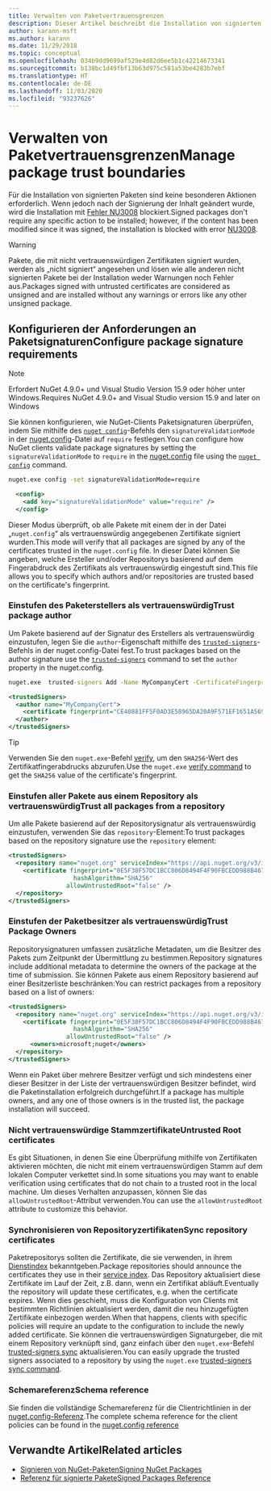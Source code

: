 ```yaml
---
title: Verwalten von Paketvertrauensgrenzen
description: Dieser Artikel beschreibt die Installation von signierten NuGet-Paketen und die Konfiguration von Vertrauenseinstellungen für die Paketsignatur.
author: karann-msft
ms.author: karann
ms.date: 11/29/2018
ms.topic: conceptual
ms.openlocfilehash: 034b9dd9699af529e4d82d6ee5b1c42214673341
ms.sourcegitcommit: b138bc1d49fbf13b63d975c581a53be4283b7ebf
ms.translationtype: HT
ms.contentlocale: de-DE
ms.lasthandoff: 11/03/2020
ms.locfileid: "93237626"
---
```

# <a name="manage-package-trust-boundaries"></a><span data-ttu-id="70af8-103">Verwalten von Paketvertrauensgrenzen</span><span class="sxs-lookup"><span data-stu-id="70af8-103">Manage package trust boundaries</span></span>

<span data-ttu-id="70af8-104">Für die Installation von signierten Paketen sind keine besonderen Aktionen erforderlich. Wenn jedoch nach der Signierung der Inhalt geändert wurde, wird die Installation mit [Fehler NU3008](../reference/errors-and-warnings/NU3008.md) blockiert.</span><span class="sxs-lookup"><span data-stu-id="70af8-104">Signed packages don't require any specific action to be installed; however, if the content has been modified since it was signed, the installation is blocked with error [NU3008](../reference/errors-and-warnings/NU3008.md).</span></span>

> [!Warning]
> <span data-ttu-id="70af8-105">Pakete, die mit nicht vertrauenswürdigen Zertifikaten signiert wurden, werden als „nicht signiert“ angesehen und lösen wie alle anderen nicht signierten Pakete bei der Installation weder Warnungen noch Fehler aus.</span><span class="sxs-lookup"><span data-stu-id="70af8-105">Packages signed with untrusted certificates are considered as unsigned and are installed without any warnings or errors like any other unsigned package.</span></span>

## <a name="configure-package-signature-requirements"></a><span data-ttu-id="70af8-106">Konfigurieren der Anforderungen an Paketsignaturen</span><span class="sxs-lookup"><span data-stu-id="70af8-106">Configure package signature requirements</span></span>

> [!Note]
> <span data-ttu-id="70af8-107">Erfordert NuGet 4.9.0+ und Visual Studio Version 15.9 oder höher unter Windows.</span><span class="sxs-lookup"><span data-stu-id="70af8-107">Requires NuGet 4.9.0+ and Visual Studio version 15.9 and later on Windows</span></span>

<span data-ttu-id="70af8-108">Sie können konfigurieren, wie NuGet-Clients Paketsignaturen überprüfen, indem Sie mithilfe des [`nuget config`](../reference/cli-reference/cli-ref-config.md)-Befehls den `signatureValidationMode` in der [nuget.config](../reference/nuget-config-file.md)-Datei auf `require` festlegen.</span><span class="sxs-lookup"><span data-stu-id="70af8-108">You can configure how NuGet clients validate package signatures by setting the `signatureValidationMode` to `require` in the [nuget.config](../reference/nuget-config-file.md) file using the [`nuget config`](../reference/cli-reference/cli-ref-config.md) command.</span></span>

```cmd
nuget.exe config -set signatureValidationMode=require
```

```xml
  <config>
    <add key="signatureValidationMode" value="require" />
  </config>
```

<span data-ttu-id="70af8-109">Dieser Modus überprüft, ob alle Pakete mit einem der in der Datei „`nuget.config`“ als vertrauenswürdig angegebenen Zertifikate signiert wurden.</span><span class="sxs-lookup"><span data-stu-id="70af8-109">This mode will verify that all packages are signed by any of the certificates trusted in the `nuget.config` file.</span></span> <span data-ttu-id="70af8-110">In dieser Datei können Sie angeben, welche Ersteller und/oder Repositorys basierend auf dem Fingerabdruck des Zertifikats als vertrauenswürdig eingestuft sind.</span><span class="sxs-lookup"><span data-stu-id="70af8-110">This file allows you to specify which authors and/or repositories are trusted based on the certificate's fingerprint.</span></span>

### <a name="trust-package-author"></a><span data-ttu-id="70af8-111">Einstufen des Paketerstellers als vertrauenswürdig</span><span class="sxs-lookup"><span data-stu-id="70af8-111">Trust package author</span></span>

<span data-ttu-id="70af8-112">Um Pakete basierend auf der Signatur des Erstellers als vertrauenswürdig einzustufen, legen Sie die `author`-Eigenschaft mithilfe des [`trusted-signers`](../reference/cli-reference/cli-ref-trusted-signers.md)-Befehls in der nuget.config-Datei fest.</span><span class="sxs-lookup"><span data-stu-id="70af8-112">To trust packages based on the author signature use the [`trusted-signers`](../reference/cli-reference/cli-ref-trusted-signers.md) command to set the `author` property in the nuget.config.</span></span>

```cmd
nuget.exe  trusted-signers Add -Name MyCompanyCert -CertificateFingerprint CE40881FF5F0AD3E58965DA20A9F571EF1651A56933748E1BF1C99E537C4E039 -FingerprintAlgorithm SHA256
```

```xml
<trustedSigners>
  <author name="MyCompanyCert">
    <certificate fingerprint="CE40881FF5F0AD3E58965DA20A9F571EF1651A56933748E1BF1C99E537C4E039" hashAlgorithm="SHA256" allowUntrustedRoot="false" />
  </author>
</trustedSigners>
```

>[!TIP]
><span data-ttu-id="70af8-113">Verwenden Sie den `nuget.exe`-Befehl [verify](../reference/cli-reference/cli-ref-verify.md), um den `SHA256`-Wert des Zertifikatfingerabdrucks abzurufen.</span><span class="sxs-lookup"><span data-stu-id="70af8-113">Use the `nuget.exe` [verify command](../reference/cli-reference/cli-ref-verify.md) to get the `SHA256` value of the certificate's fingerprint.</span></span>


### <a name="trust-all-packages-from-a-repository"></a><span data-ttu-id="70af8-114">Einstufen aller Pakete aus einem Repository als vertrauenswürdig</span><span class="sxs-lookup"><span data-stu-id="70af8-114">Trust all packages from a repository</span></span>

<span data-ttu-id="70af8-115">Um alle Pakete basierend auf der Repositorysignatur als vertrauenswürdig einzustufen, verwenden Sie das `repository`-Element:</span><span class="sxs-lookup"><span data-stu-id="70af8-115">To trust packages based on the repository signature use the `repository` element:</span></span>

```xml
<trustedSigners>  
  <repository name="nuget.org" serviceIndex="https://api.nuget.org/v3/index.json">
    <certificate fingerprint="0E5F38F57DC1BCC806D8494F4F90FBCEDD988B4676070...." 
                  hashAlgorithm="SHA256" 
                allowUntrustedRoot="false" />
  </repository>
</trustedSigners>
```

### <a name="trust-package-owners"></a><span data-ttu-id="70af8-116">Einstufen der Paketbesitzer als vertrauenswürdig</span><span class="sxs-lookup"><span data-stu-id="70af8-116">Trust Package Owners</span></span>

<span data-ttu-id="70af8-117">Repositorysignaturen umfassen zusätzliche Metadaten, um die Besitzer des Pakets zum Zeitpunkt der Übermittlung zu bestimmen.</span><span class="sxs-lookup"><span data-stu-id="70af8-117">Repository signatures include additional metadata to determine the owners of the package at the time of submission.</span></span> <span data-ttu-id="70af8-118">Sie können Pakete aus einem Repository basierend auf einer Besitzerliste beschränken:</span><span class="sxs-lookup"><span data-stu-id="70af8-118">You can restrict packages from a repository based on a list of owners:</span></span>

```xml
<trustedSigners>  
  <repository name="nuget.org" serviceIndex="https://api.nuget.org/v3/index.json">
    <certificate fingerprint="0E5F38F57DC1BCC806D8494F4F90FBCEDD988B4676070...." 
                  hashAlgorithm="SHA256" 
                allowUntrustedRoot="false" />
      <owners>microsoft;nuget</owners>
  </repository>
</trustedSigners>
```

<span data-ttu-id="70af8-119">Wenn ein Paket über mehrere Besitzer verfügt und sich mindestens einer dieser Besitzer in der Liste der vertrauenswürdigen Besitzer befindet, wird die Paketinstallation erfolgreich durchgeführt.</span><span class="sxs-lookup"><span data-stu-id="70af8-119">If a package has multiple owners, and any one of those owners is in the trusted list, the package installation will succeed.</span></span>

### <a name="untrusted-root-certificates"></a><span data-ttu-id="70af8-120">Nicht vertrauenswürdige Stammzertifikate</span><span class="sxs-lookup"><span data-stu-id="70af8-120">Untrusted Root certificates</span></span>

<span data-ttu-id="70af8-121">Es gibt Situationen, in denen Sie eine Überprüfung mithilfe von Zertifikaten aktivieren möchten, die nicht mit einem vertrauenswürdigen Stamm auf dem lokalen Computer verkettet sind.</span><span class="sxs-lookup"><span data-stu-id="70af8-121">In some situations you may want to enable verification using certificates that do not chain to a trusted root in the local machine.</span></span> <span data-ttu-id="70af8-122">Um dieses Verhalten anzupassen, können Sie das `allowUntrustedRoot`-Attribut verwenden.</span><span class="sxs-lookup"><span data-stu-id="70af8-122">You can use the `allowUntrustedRoot` attribute to customize this behavior.</span></span>

### <a name="sync-repository-certificates"></a><span data-ttu-id="70af8-123">Synchronisieren von Repositoryzertifikaten</span><span class="sxs-lookup"><span data-stu-id="70af8-123">Sync repository certificates</span></span>

<span data-ttu-id="70af8-124">Paketrepositorys sollten die Zertifikate, die sie verwenden, in ihrem [Dienstindex](../api/service-index.md) bekanntgeben.</span><span class="sxs-lookup"><span data-stu-id="70af8-124">Package repositories should announce the certificates they use in their [service index](../api/service-index.md).</span></span> <span data-ttu-id="70af8-125">Das Repository aktualisiert diese Zertifikate im Lauf der Zeit, z.B. dann, wenn ein Zertifikat abläuft.</span><span class="sxs-lookup"><span data-stu-id="70af8-125">Eventually the repository will update these certificates, e.g. when the certificate expires.</span></span> <span data-ttu-id="70af8-126">Wenn dies geschieht, muss die Konfiguration von Clients mit bestimmten Richtlinien aktualisiert werden, damit die neu hinzugefügten Zertifikate einbezogen werden.</span><span class="sxs-lookup"><span data-stu-id="70af8-126">When that happens, clients with specific policies will require an update to the configuration to include the newly added certificate.</span></span> <span data-ttu-id="70af8-127">Sie können die vertrauenswürdigen Signaturgeber, die mit einem Repository verknüpft sind, ganz einfach über den `nuget.exe`-Befehl [trusted-signers sync](../reference/cli-reference/cli-ref-trusted-signers.md#nuget-trusted-signers-sync--name-name) aktualisieren.</span><span class="sxs-lookup"><span data-stu-id="70af8-127">You can easily upgrade the trusted signers associated to a repository by using the `nuget.exe` [trusted-signers sync command](../reference/cli-reference/cli-ref-trusted-signers.md#nuget-trusted-signers-sync--name-name).</span></span>

### <a name="schema-reference"></a><span data-ttu-id="70af8-128">Schemareferenz</span><span class="sxs-lookup"><span data-stu-id="70af8-128">Schema reference</span></span>

<span data-ttu-id="70af8-129">Sie finden die vollständige Schemareferenz für die Clientrichtlinien in der [nuget.config-Referenz](../reference/nuget-config-file.md#trustedsigners-section).</span><span class="sxs-lookup"><span data-stu-id="70af8-129">The complete schema reference for the client policies can be found in the [nuget.config reference](../reference/nuget-config-file.md#trustedsigners-section)</span></span>

## <a name="related-articles"></a><span data-ttu-id="70af8-130">Verwandte Artikel</span><span class="sxs-lookup"><span data-stu-id="70af8-130">Related articles</span></span>

- [<span data-ttu-id="70af8-131">Signieren von NuGet-Paketen</span><span class="sxs-lookup"><span data-stu-id="70af8-131">Signing NuGet Packages</span></span>](../create-packages/Sign-a-Package.md)
- [<span data-ttu-id="70af8-132">Referenz für signierte Pakete</span><span class="sxs-lookup"><span data-stu-id="70af8-132">Signed Packages Reference</span></span>](../reference/Signed-Packages-Reference.md)
